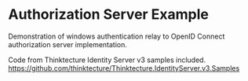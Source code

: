 Authorization Server Example
==========================

Demonstration of windows authentication relay to OpenID Connect authorization server implementation.

Code from Thinktecture Identity Server v3 samples included.
https://github.com/thinktecture/Thinktecture.IdentityServer.v3.Samples
